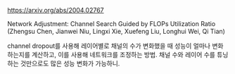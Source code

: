 https://arxiv.org/abs/2004.02767

Network Adjustment: Channel Search Guided by FLOPs Utilization Ratio (Zhengsu Chen, Jianwei Niu, Lingxi Xie, Xuefeng Liu, Longhui Wei, Qi Tian)

channel dropout를 사용해 레이어별로 채널의 수가 변화했을 때 성능이 얼마나 변화하는지를 계산하고, 이를 사용해 네트워크를 조정하는 방법. 채널 수와 레이어 수를 튜닝하는 것만으로도 많은 성능 변화가 가능하니.